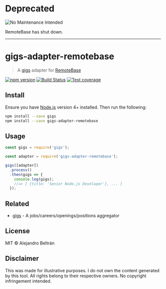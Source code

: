 # Deprecated

![No Maintenance Intended](https://img.shields.io/maintenance/no/2018.svg)

RemoteBase has shut down.

- - -

# gigs-adapter-remotebase

> A [gigs](https://github.com/alebelcor/gigs) adapter for [RemoteBase](https://remotebase.io)

[![npm version](https://img.shields.io/npm/v/gigs-adapter-remotebase.svg)](https://npmjs.org/package/gigs-adapter-remotebase)
[![Build Status](https://img.shields.io/travis/alebelcor/gigs-adapter-remotebase/master.svg)](https://travis-ci.org/alebelcor/gigs-adapter-remotebase)
[![Test coverage](https://img.shields.io/coveralls/alebelcor/gigs-adapter-remotebase.svg)](https://coveralls.io/github/alebelcor/gigs-adapter-remotebase)

## Install

Ensure you have [Node.js](https://nodejs.org) version 4+ installed. Then run the following:

```bash
npm install --save gigs
npm install --save gigs-adapter-remotebase
```

## Usage

```js
const gigs = require('gigs');

const adapter = require('gigs-adapter-remotebase');

gigs([adapter])
  .process()
  .then(gigs => {
    console.log(gigs);
    //=> [ {title: 'Senior Node.js Developer'}, ... ]
  });
```

## Related

* [gigs](https://github.com/alebelcor/gigs) - A jobs/careers/openings/positions aggregator

## License

MIT © Alejandro Beltrán

## Disclaimer

This was made for illustrative purposes.
I do not own the content generated by this tool.
All rights belong to their respective owners.
No copyright infringement intended.
